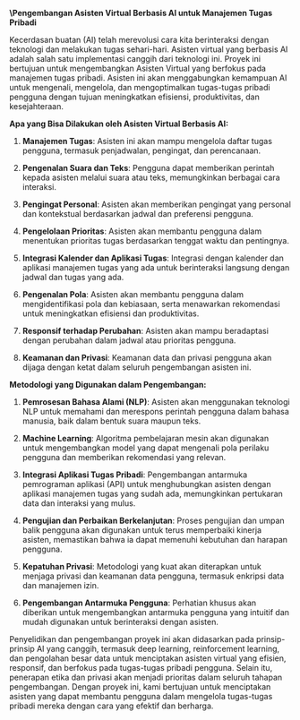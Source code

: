 **\Pengembangan Asisten Virtual Berbasis AI untuk Manajemen Tugas Pribadi**

Kecerdasan buatan (AI) telah merevolusi cara kita berinteraksi dengan
teknologi dan melakukan tugas sehari-hari. Asisten virtual yang berbasis
AI adalah salah satu implementasi canggih dari teknologi ini. Proyek ini
bertujuan untuk mengembangkan Asisten Virtual yang berfokus pada
manajemen tugas pribadi. Asisten ini akan menggabungkan kemampuan AI
untuk mengenali, mengelola, dan mengoptimalkan tugas-tugas pribadi
pengguna dengan tujuan meningkatkan efisiensi, produktivitas, dan
kesejahteraan.

**Apa yang Bisa Dilakukan oleh Asisten Virtual Berbasis AI:**

1.  **Manajemen Tugas**: Asisten ini akan mampu mengelola daftar tugas
    pengguna, termasuk penjadwalan, pengingat, dan perencanaan.

2.  **Pengenalan Suara dan Teks**: Pengguna dapat memberikan perintah
    kepada asisten melalui suara atau teks, memungkinkan berbagai cara
    interaksi.

3.  **Pengingat Personal**: Asisten akan memberikan pengingat yang
    personal dan kontekstual berdasarkan jadwal dan preferensi pengguna.

4.  **Pengelolaan Prioritas**: Asisten akan membantu pengguna dalam
    menentukan prioritas tugas berdasarkan tenggat waktu dan pentingnya.

5.  **Integrasi Kalender dan Aplikasi Tugas**: Integrasi dengan kalender
    dan aplikasi manajemen tugas yang ada untuk berinteraksi langsung
    dengan jadwal dan tugas yang ada.

6.  **Pengenalan Pola**: Asisten akan membantu pengguna dalam
    mengidentifikasi pola dan kebiasaan, serta menawarkan rekomendasi
    untuk meningkatkan efisiensi dan produktivitas.

7.  **Responsif terhadap Perubahan**: Asisten akan mampu beradaptasi
    dengan perubahan dalam jadwal atau prioritas pengguna.

8.  **Keamanan dan Privasi**: Keamanan data dan privasi pengguna akan
    dijaga dengan ketat dalam seluruh pengembangan asisten ini.

**Metodologi yang Digunakan dalam Pengembangan:**

1.  **Pemrosesan Bahasa Alami (NLP)**: Asisten akan menggunakan
    teknologi NLP untuk memahami dan merespons perintah pengguna dalam
    bahasa manusia, baik dalam bentuk suara maupun teks.

2.  **Machine Learning**: Algoritma pembelajaran mesin akan digunakan
    untuk mengembangkan model yang dapat mengenali pola perilaku
    pengguna dan memberikan rekomendasi yang relevan.

3.  **Integrasi Aplikasi Tugas Pribadi**: Pengembangan antarmuka
    pemrograman aplikasi (API) untuk menghubungkan asisten dengan
    aplikasi manajemen tugas yang sudah ada, memungkinkan pertukaran
    data dan interaksi yang mulus.

4.  **Pengujian dan Perbaikan Berkelanjutan**: Proses pengujian dan
    umpan balik pengguna akan digunakan untuk terus memperbaiki kinerja
    asisten, memastikan bahwa ia dapat memenuhi kebutuhan dan harapan
    pengguna.

5.  **Kepatuhan Privasi**: Metodologi yang kuat akan diterapkan untuk
    menjaga privasi dan keamanan data pengguna, termasuk enkripsi data
    dan manajemen izin.

6.  **Pengembangan Antarmuka Pengguna**: Perhatian khusus akan diberikan
    untuk mengembangkan antarmuka pengguna yang intuitif dan mudah
    digunakan untuk berinteraksi dengan asisten.

Penyelidikan dan pengembangan proyek ini akan didasarkan pada
prinsip-prinsip AI yang canggih, termasuk deep learning, reinforcement
learning, dan pengolahan besar data untuk menciptakan asisten virtual
yang efisien, responsif, dan berfokus pada tugas-tugas pribadi pengguna.
Selain itu, penerapan etika dan privasi akan menjadi prioritas dalam
seluruh tahapan pengembangan. Dengan proyek ini, kami bertujuan untuk
menciptakan asisten yang dapat membantu pengguna dalam mengelola
tugas-tugas pribadi mereka dengan cara yang efektif dan berharga.
